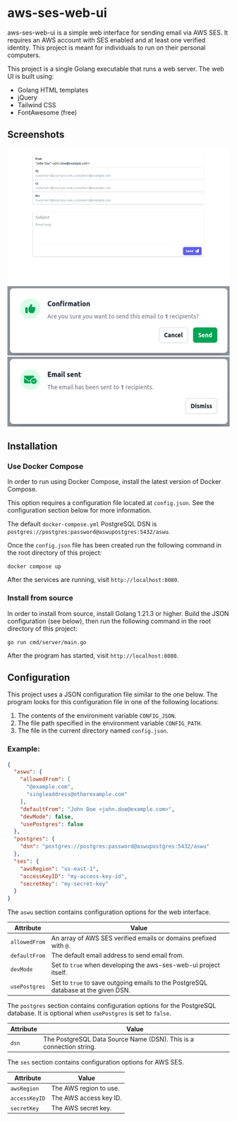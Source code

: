# aws-ses-web-ui

aws-ses-web-ui is a simple web interface for sending email via AWS SES. It requires an AWS account with SES enabled and
at least one verified identity. This project is meant for individuals to run on their personal computers.

This project is a single Golang executable that runs a web server. The web UI is built using:

* Golang HTML templates
* jQuery
* Tailwind CSS
* FontAwesome (free)

## Screenshots

![form.png](screenshots/form.png)
![confirmation.png](screenshots/confirmation.png)
![sent.png](screenshots/sent.png)

## Installation

### Use Docker Compose

In order to run using Docker Compose, install the latest version of Docker Compose.

This option requires a configuration file located at `config.json`. See the configuration section below for more
information.

The default `docker-compose.yml` PostgreSQL DSN is `postgres://postgres:password@aswupostgres:5432/aswu`.

Once the `config.json` file has been created run the following command in the root directory of this project:

```
docker compose up
```

After the services are running, visit `http://localhost:8080`.

### Install from source

In order to install from source, install Golang 1.21.3 or higher. Build the JSON configuration (see below), then run the
following command in the root directory of this project:

```
go run cmd/server/main.go
```

After the program has started, visit `http://localhost:8080`.

## Configuration

This project uses a JSON configuration file similar to the one below. The program looks for this configuration file in
one of the following locations:

1. The contents of the environment variable `CONFIG_JSON`.
2. The file path specified in the environment variable `CONFIG_PATH`.
3. The file in the current directory named `config.json`.

### Example:

```json
{
  "aswu": {
    "allowedFrom": [
      "@example.com",
      "singleaddress@otherexample.com"
    ],
    "defaultFrom": "John Doe <john.doe@example.com>",
    "devMode": false,
    "usePostgres": false
  },
  "postgres": {
    "dsn": "postgres://postgres:password@aswupostgres:5432/aswu"
  },
  "ses": {
    "awsRegion": "us-east-1",
    "accessKeyID": "my-access-key-id",
    "secretKey": "my-secret-key"
  }
}
```

The `aswu` section contains configuration options for the web interface.

| Attribute     | Value                                                                               |
|---------------|-------------------------------------------------------------------------------------|
| `allowedFrom` | An array of AWS SES verified emails or domains prefixed with `@`.                   |
| `defaultFrom` | The default email address to send email from.                                       |
| `devMode`     | Set to `true` when developing the aws-ses-web-ui project itself.                    |
| `usePostgres` | Set to `true`  to save outgoing emails to the PostgreSQL database at the given DSN. |

The `postgres` section contains configuration options for the PostgreSQL database. It is optional when `usePostgres` is
set to `false`.

| Attribute | Value                                                               |
|-----------|---------------------------------------------------------------------|
| `dsn`     | The PostgreSQL Data Source Name (DSN). This is a connection string. |

The `ses` section contains configuration options for AWS SES.

| Attribute     | Value                  |
|---------------|------------------------|
| `awsRegion`   | The AWS region to use. |
| `accessKeyID` | The AWS access key ID. |
| `secretKey`   | The AWS secret key.    |
